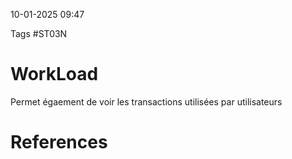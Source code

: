 10-01-2025 09:47

Tags #ST03N

# WorkLoad

Permet égaement de voir les transactions utilisées par utilisateurs

# References